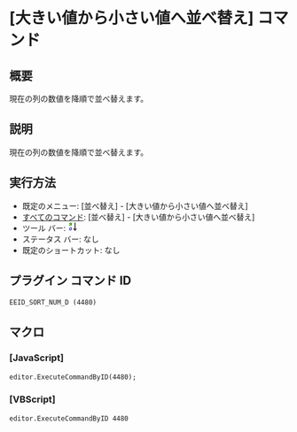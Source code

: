 # \[大きい値から小さい値へ並べ替え\] コマンド

## 概要

現在の列の数値を降順で並べ替えます。

## 説明

現在の列の数値を降順で並べ替えます。

## 実行方法

- 既定のメニュー: \[並べ替え\] \- \[大きい値から小さい値へ並べ替え\]
- [すべてのコマンド](../../glossary/allcommands): \[並べ替え\] \- \[大きい値から小さい値へ並べ替え\]
- ツール バー: ![](../../images/sorting9-0.gif)
- ステータス バー: なし
- 既定のショートカット: なし

## プラグイン コマンド ID

```
EEID_SORT_NUM_D (4480)
```

## マクロ

### \[JavaScript\]

```
editor.ExecuteCommandByID(4480);
```

### \[VBScript\]

```
editor.ExecuteCommandByID 4480
```
